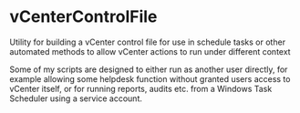 # vCenterControlFile
Utility for building a vCenter control file for use in schedule tasks or other automated methods to allow vCenter actions to run under different context

Some of my scripts are designed to either run as another user directly, for example allowing some helpdesk function without granted users access to vCenter itself, or for running reports, audits etc. from a Windows Task Scheduler using a service account.

